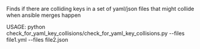 Finds if there are colliding keys in a set of yaml/json files that might collide when ansible merges happen

USAGE:
python check_for_yaml_key_collisions/check_for_yaml_key_collisions.py --files file1.yml --files file2.json